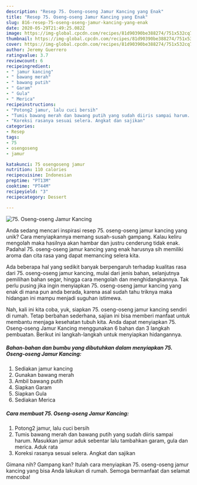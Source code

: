 ```yaml
---
description: "Resep 75. Oseng-oseng Jamur Kancing yang Enak"
title: "Resep 75. Oseng-oseng Jamur Kancing yang Enak"
slug: 816-resep-75-oseng-oseng-jamur-kancing-yang-enak
date: 2020-05-29T21:49:25.082Z
image: https://img-global.cpcdn.com/recipes/81d90390be388274/751x532cq70/75-oseng-oseng-jamur-kancing-foto-resep-utama.jpg
thumbnail: https://img-global.cpcdn.com/recipes/81d90390be388274/751x532cq70/75-oseng-oseng-jamur-kancing-foto-resep-utama.jpg
cover: https://img-global.cpcdn.com/recipes/81d90390be388274/751x532cq70/75-oseng-oseng-jamur-kancing-foto-resep-utama.jpg
author: Jeremy Guerrero
ratingvalue: 3.7
reviewcount: 6
recipeingredient:
- " jamur kancing"
- " bawang merah"
- " bawang putih"
- " Garam"
- " Gula"
- " Merica"
recipeinstructions:
- "Potong2 jamur, lalu cuci bersih"
- "Tumis bawang merah dan bawang putih yang sudah diiris sampai harum. Masukkan jamur aduk sebentar lalu tambahkan garam, gula dan merica. Aduk rata"
- "Koreksi rasanya sesuai selera. Angkat dan sajikan"
categories:
- Resep
tags:
- 75
- osengoseng
- jamur

katakunci: 75 osengoseng jamur 
nutrition: 110 calories
recipecuisine: Indonesian
preptime: "PT13M"
cooktime: "PT44M"
recipeyield: "3"
recipecategory: Dessert

---
```



![75. Oseng-oseng Jamur Kancing](https://img-global.cpcdn.com/recipes/81d90390be388274/751x532cq70/75-oseng-oseng-jamur-kancing-foto-resep-utama.jpg)

Anda sedang mencari inspirasi resep 75. oseng-oseng jamur kancing yang unik? Cara menyiapkannya memang susah-susah gampang. Kalau keliru mengolah maka hasilnya akan hambar dan justru cenderung tidak enak. Padahal 75. oseng-oseng jamur kancing yang enak harusnya sih memiliki aroma dan cita rasa yang dapat memancing selera kita.

Ada beberapa hal yang sedikit banyak berpengaruh terhadap kualitas rasa dari 75. oseng-oseng jamur kancing, mulai dari jenis bahan, selanjutnya pemilihan bahan segar, hingga cara mengolah dan menghidangkannya. Tak perlu pusing jika ingin menyiapkan 75. oseng-oseng jamur kancing yang enak di mana pun anda berada, karena asal sudah tahu triknya maka hidangan ini mampu menjadi suguhan istimewa.




Nah, kali ini kita coba, yuk, siapkan 75. oseng-oseng jamur kancing sendiri di rumah. Tetap berbahan sederhana, sajian ini bisa memberi manfaat untuk membantu menjaga kesehatan tubuh kita. Anda dapat menyiapkan 75. Oseng-oseng Jamur Kancing menggunakan 6 bahan dan 3 langkah pembuatan. Berikut ini langkah-langkah untuk menyiapkan hidangannya.

<!--inarticleads1-->

##### Bahan-bahan dan bumbu yang dibutuhkan dalam menyiapkan 75. Oseng-oseng Jamur Kancing:

1. Sediakan  jamur kancing
1. Gunakan  bawang merah
1. Ambil  bawang putih
1. Siapkan  Garam
1. Siapkan  Gula
1. Sediakan  Merica




<!--inarticleads2-->

##### Cara membuat 75. Oseng-oseng Jamur Kancing:

1. Potong2 jamur, lalu cuci bersih
1. Tumis bawang merah dan bawang putih yang sudah diiris sampai harum. Masukkan jamur aduk sebentar lalu tambahkan garam, gula dan merica. Aduk rata
1. Koreksi rasanya sesuai selera. Angkat dan sajikan




Gimana nih? Gampang kan? Itulah cara menyiapkan 75. oseng-oseng jamur kancing yang bisa Anda lakukan di rumah. Semoga bermanfaat dan selamat mencoba!
